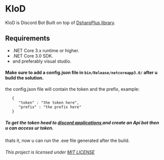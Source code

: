 # KloD
KloD is  Discord Bot Built on top of [DsharpPlus library](https://github.com/DSharpPlus/DSharpPlus).
## Requirements
- .NET Core 3.x runtime or higher.
- .NET Core 3.0 SDK.
- and preferably visual studio.
#### Make sure to add a config.json file in `bin/Release/netcoreapp3.0/` after u build the solution.
the config.json file will contain the token and the prefix, example:
```
   {
      "token" : "the token here",
      "prefix" : "the prefix here"
   }
```
##### To get the token head to [discord applications ](https://discord.com/developers/applications/) and create an Api bot then u can access ur token.
thats it, now u can run the .exe file generated after the build.
###### This project is licensed under [MIT LICENSE](https://github.com/Murf-y/KloD/blob/master/LICENSE)
